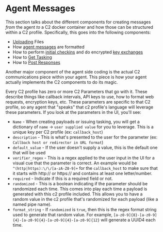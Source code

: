 # Agent Messages

This section talks about the different components for creating messages _from_ the agent _to_ a C2 docker container and how those can be structured within a C2 profile. Specifically, this goes into the following components:

* [Uploading](../../hooking-features/action-upload.md) Files
* How [agent messages](agent-message-format.md) are formatted
* How to perform [initial checkins](initial-checkin.md) and do encrypted [key exchanges](initial-checkin.md#encrypted-key-exchange-checkins)
* How to [Get Tasking](action\_get\_tasking.md)
* How to [Post Responses](action-post\_response.md)

Another major component of the agent side coding is the actual C2 communications piece within your agent. This piece is how your agent actually implements the C2 components to do its magic.

Every C2 profile has zero or more C2 Parameters that go with it. These describe things like callback intervals, API keys to use, how to format web requests, encryption keys, etc. These parameters are specific to that C2 profile, so any agent that "speaks" that c2 profile's language will leverage these parameters. If you look at the parameters in the UI, you'll see:

* `Name` - When creating payloads or issuing tasking, you will get a dictionary of `name` -> `user supplied value` for you to leverage. This is a unique key per C2 profile (ex: `callback_host`)
* `description` - This is what's presented to the user for the parameter (ex: `Callback host or redirector in URL format`)
* `default_value` - If the user doesn't supply a value, this is the default one that will be used
* `verifier_regex` - This is a regex applied to the user input in the UI for a visual cue that the parameter is correct. An example would be `^(http|https):\/\/[a-zA-Z0-9]+` for the `callback_host` to make sure that it starts with http:// or https:// and contains at least one letter/number.
* `required` - Indicate if this is a required field or not.
* `randomized` - This is a boolean indicating if the parameter should be randomized each time. This comes into play each time a payload is generated with this c2 profile included. This allows you to have a random value in the c2 profile that's randomized for each payload (like a named pipe name).
* `format_string` - If `randomized` is `true`, then this is the regex format string used to generate that random value. For example, `[a-z0-9]{8}-[a-z0-9]{4}-[a-z0-9]{4}-[a-z0-9]{4}-[a-z0-9]{12}` will generate a UUID4 each time.
